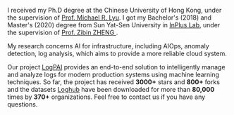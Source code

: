 I received my Ph.D degree at the Chinese University of Hong Kong, under the supervision of <a
    href="https://www.cse.cuhk.edu.hk/lyu/">Prof. Michael R. Lyu</a>. I got my Bachelor's (2018) and
Master's (2020) degree from Sun Yat-Sen University in <a href="http://inpluslab.com/">InPlus Lab</a>,
under the supervision of <a href="https://www.cse.cuhk.edu.hk/lyu/">Prof. Zibin ZHENG </a>.

My research concerns AI for infrastructure, including AIOps, anomaly detection, log analysis, which aims to provide a more reliable
cloud system.

Our project <a href="https://github.com/logpai">LogPAI</a> provides an end-to-end solution to
intelligently manage and analyze logs for modern production systems using machine learning techniques.
So far, the project has received <b>3000+</b> stars and <b>800+</b> forks and the datasets <a
    href="https://zenodo.org/record/3227177#.XmcOSS2B0xh">Loghub</a> have been downloaded for more than
<b>80,000</b> times by <b>370+</b> organizations. Feel free to contact us if you have any questions.



<!-- I am also a maintainer of [LogPAI](https://github.com/logpai) project, an open-source framework for automated log analysis. -->

